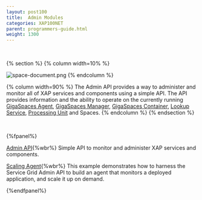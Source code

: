 ```yaml
---
layout: post100
title:  Admin Modules
categories: XAP100NET
parent: programmers-guide.html
weight: 1300
---
```


<br>

{% section %}
{% column  width=10% %}

![space-document.png](/attachment_files/subject/admin-api.png)
{% endcolumn %}

{% column width=90% %}
The Admin API provides a way to administer and monitor all of XAP services and components using a simple API. The API provides information and the ability to operate on the currently running [GigaSpaces Agent](/product_overview/service-grid.html#gsa), [GigaSpaces Manager](/product_overview/service-grid.html#gsm), [GigaSpaces Container](/product_overview/service-grid.html#gsc), [Lookup Service](/product_overview/service-grid.html#lus), [Processing Unit](./the-processing-unit-overview.html) and Spaces.
{% endcolumn %}
{% endsection %}



<br>

{%fpanel%}

[Admin API](./administration-and-monitoring-api.html){%wbr%}
Simple API to monitor and administer XAP services and components.

[Scaling Agent](./scaling-agent-example.html){%wbr%}
This example demonstrates how to harness the Service Grid Admin API to build an agent that monitors a deployed application, and scale it up on demand.


{%endfpanel%}



